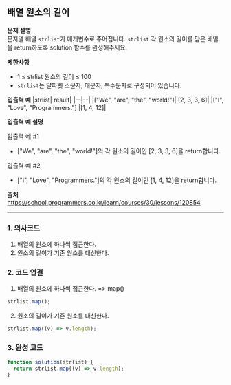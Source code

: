 ## 배열 원소의 길이

**문제 설명**  
문자열 배열 `strlist`가 매개변수로 주어집니다. `strlist` 각 원소의 길이를 담은 배열을 return하도록 solution 함수를 완성해주세요.

**제한사항**

- 1 ≤ strlist 원소의 길이 ≤ 100
- `strlist`는 알파벳 소문자, 대문자, 특수문자로 구성되어 있습니다.

**입출력 예**
|strlist| result|
|--|--|
|["We", "are", "the", "world!"]| [2, 3, 3, 6]|
|["I", "Love", "Programmers."] |[1, 4, 12]|

**입출력 예 설명**

입출력 예 #1

- ["We", "are", "the", "world!"]의 각 원소의 길이인 [2, 3, 3, 6]을 return합니다.

입출력 예 #2

- ["I", "Love", "Programmers."]의 각 원소의 길이인 [1, 4, 12]을 return합니다.

**출처**  
https://school.programmers.co.kr/learn/courses/30/lessons/120854

---

### 1. 의사코드

1. 배열의 원소에 하나씩 접근한다.
2. 원소의 길이가 기존 원소를 대신한다.

### 2. 코드 연결

1. 배열의 원소에 하나씩 접근한다. => map()

```javascript
strlist.map();
```

2. 원소의 길이가 기존 원소를 대신한다.

```javascript
strlist.map((v) => v.length);
```

### 3. 완성 코드

```javascript
function solution(strlist) {
  return strlist.map((v) => v.length);
}
```
